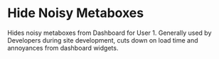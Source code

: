 # Hide Noisy Metaboxes

Hides noisy metaboxes from Dashboard for User 1. Generally used by Developers during site development, cuts down on load time and annoyances from dashboard widgets.